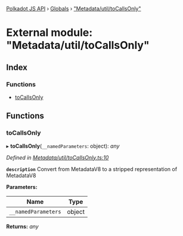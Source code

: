 [Polkadot JS API](../README.md) › [Globals](../globals.md) › ["Metadata/util/toCallsOnly"](_metadata_util_tocallsonly_.md)

# External module: "Metadata/util/toCallsOnly"

## Index

### Functions

* [toCallsOnly](_metadata_util_tocallsonly_.md#tocallsonly)

## Functions

###  toCallsOnly

▸ **toCallsOnly**(`__namedParameters`: object): *any*

*Defined in [Metadata/util/toCallsOnly.ts:10](https://github.com/polkadot-js/api/blob/a70af20eba/packages/metadata/src/Metadata/util/toCallsOnly.ts#L10)*

**`description`** Convert from MetadataV8 to a stripped representation of MetadataV8

**Parameters:**

Name | Type |
------ | ------ |
`__namedParameters` | object |

**Returns:** *any*
